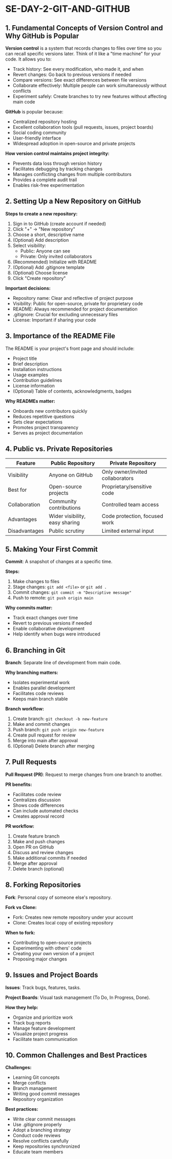 # SE-DAY-2-GIT-AND-GITHUB

## 1. Fundamental Concepts of Version Control and Why GitHub is Popular

**Version control** is a system that records changes to files over time so you can recall specific versions later. Think of it like a "time machine" for your code. It allows you to:

- Track history: See every modification, who made it, and when
- Revert changes: Go back to previous versions if needed
- Compare versions: See exact differences between file versions
- Collaborate effectively: Multiple people can work simultaneously without conflicts
- Experiment safely: Create branches to try new features without affecting main code

**GitHub** is popular because:

- Centralized repository hosting
- Excellent collaboration tools (pull requests, issues, project boards)
- Social coding community
- User-friendly interface
- Widespread adoption in open-source and private projects

**How version control maintains project integrity:**

- Prevents data loss through version history
- Facilitates debugging by tracking changes
- Manages conflicting changes from multiple contributors
- Provides a complete audit trail
- Enables risk-free experimentation

## 2. Setting Up a New Repository on GitHub

**Steps to create a new repository:**

1. Sign in to GitHub (create account if needed)
2. Click "+" → "New repository"
3. Choose a short, descriptive name
4. (Optional) Add description
5. Select visibility:
   - Public: Anyone can see
   - Private: Only invited collaborators
6. (Recommended) Initialize with README
7. (Optional) Add .gitignore template
8. (Optional) Choose license
9. Click "Create repository"

**Important decisions:**

- Repository name: Clear and reflective of project purpose
- Visibility: Public for open-source, private for proprietary code
- README: Always recommended for project documentation
- .gitignore: Crucial for excluding unnecessary files
- License: Important if sharing your code

## 3. Importance of the README File

The README is your project's front page and should include:

- Project title
- Brief description
- Installation instructions
- Usage examples
- Contribution guidelines
- License information
- (Optional) Table of contents, acknowledgments, badges

**Why READMEs matter:**

- Onboards new contributors quickly
- Reduces repetitive questions
- Sets clear expectations
- Promotes project transparency
- Serves as project documentation

## 4. Public vs. Private Repositories

| Feature        | Public Repository | Private Repository |
|---------------|------------------|-------------------|
| Visibility    | Anyone on GitHub | Only owner/invited collaborators |
| Best for      | Open-source projects | Proprietary/sensitive code |
| Collaboration | Community contributions | Controlled team access |
| Advantages    | Wider visibility, easy sharing | Code protection, focused work |
| Disadvantages | Public scrutiny | Limited external input |

## 5. Making Your First Commit

**Commit**: A snapshot of changes at a specific time.

**Steps:**

1. Make changes to files
2. Stage changes: `git add <file>` or `git add .`
3. Commit changes: `git commit -m "Descriptive message"`
4. Push to remote: `git push origin main`

**Why commits matter:**

- Track exact changes over time
- Revert to previous versions if needed
- Enable collaborative development
- Help identify when bugs were introduced

## 6. Branching in Git

**Branch**: Separate line of development from main code.

**Why branching matters:**

- Isolates experimental work
- Enables parallel development
- Facilitates code reviews
- Keeps main branch stable

**Branch workflow:**

1. Create branch: `git checkout -b new-feature`
2. Make and commit changes
3. Push branch: `git push origin new-feature`
4. Create pull request for review
5. Merge into main after approval
6. (Optional) Delete branch after merging

## 7. Pull Requests

**Pull Request (PR)**: Request to merge changes from one branch to another.

**PR benefits:**

- Facilitates code review
- Centralizes discussion
- Shows code differences
- Can include automated checks
- Creates approval record

**PR workflow:**

1. Create feature branch
2. Make and push changes
3. Open PR on GitHub
4. Discuss and review changes
5. Make additional commits if needed
6. Merge after approval
7. Delete branch (optional)

## 8. Forking Repositories

**Fork**: Personal copy of someone else's repository.

**Fork vs Clone:**

- Fork: Creates new remote repository under your account
- Clone: Creates local copy of existing repository

**When to fork:**

- Contributing to open-source projects
- Experimenting with others' code
- Creating your own version of a project
- Proposing major changes

## 9. Issues and Project Boards

**Issues**: Track bugs, features, tasks.

**Project Boards**: Visual task management (To Do, In Progress, Done).

**How they help:**

- Organize and prioritize work
- Track bug reports
- Manage feature development
- Visualize project progress
- Facilitate team communication

## 10. Common Challenges and Best Practices

**Challenges:**

- Learning Git concepts
- Merge conflicts
- Branch management
- Writing good commit messages
- Repository organization

**Best practices:**

- Write clear commit messages
- Use .gitignore properly
- Adopt a branching strategy
- Conduct code reviews
- Resolve conflicts carefully
- Keep repositories synchronized
- Educate team members
